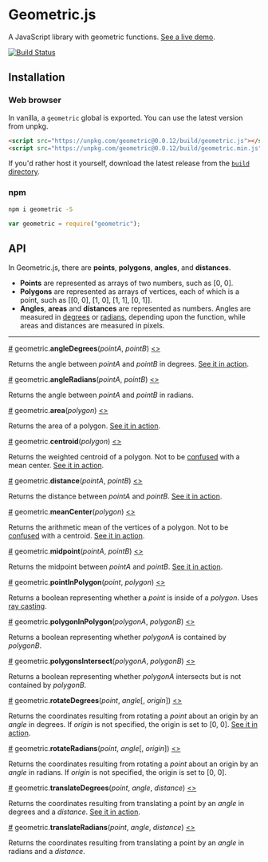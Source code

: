 # Geometric.js
A JavaScript library with geometric functions. [See a live demo](https://bl.ocks.org/harrystevens/c4eddfb97535e8e01643325cb43175ff).

[![Build Status](https://travis-ci.org/HarryStevens/geometric.svg?branch=master)](https://travis-ci.org/HarryStevens/geometric)

## Installation

### Web browser
In vanilla, a `geometric` global is exported. You can use the latest version from unpkg.
```html
<script src="https://unpkg.com/geometric@0.0.12/build/geometric.js"></script>
<script src="https://unpkg.com/geometric@0.0.12/build/geometric.min.js"></script>
```
If you'd rather host it yourself, download the latest release from the [`build` directory](https://github.com/HarryStevens/geometric/tree/master/build).

### npm

```bash
npm i geometric -S
```
```js
var geometric = require("geometric");
```

## API

In Geometric.js, there are <b>points</b>, <b>polygons</b>, <b>angles</b>, and <b>distances</b>.
* <b>Points</b> are represented as arrays of two numbers, such as [0, 0].
* <b>Polygons</b> are represented as arrays of vertices, each of which is a point, such as [[0, 0], [1, 0], [1, 1], [0, 1]].
* <b>Angles</b>, <b>areas</b> and <b>distances</b> are represented as numbers. Angles are measured in [degrees](https://en.wikipedia.org/wiki/Degree_(angle)) or [radians](https://en.wikipedia.org/wiki/Radian), depending upon the function, while areas and distances are measured in pixels.

<hr />

<a name="angleDegrees" href="#angleDegrees">#</a> geometric.<b>angleDegrees</b>(<em>pointA</em>, <em>pointB</em>) [<>](https://github.com/HarryStevens/geometric/blob/master/src/angleDegrees.js "Source")

Returns the angle between <em>pointA</em> and <em>pointB</em> in degrees. [See it in action](https://bl.ocks.org/harrystevens/b212d3166a85aecb9d5fc61cf660de23).

<a name="angleRadians" href="#angleRadians">#</a> geometric.<b>angleRadians</b>(<em>pointA</em>, <em>pointB</em>) [<>](https://github.com/HarryStevens/geometric/blob/master/src/angleRadians.js "Source")

Returns the angle between <em>pointA</em> and <em>pointB</em> in radians.

<a name="area" href="#area">#</a> geometric.<b>area</b>(<em>polygon</em>) [<>](https://github.com/HarryStevens/geometric/blob/master/src/area.js "Source")

Returns the area of a polygon. [See it in action](https://bl.ocks.org/harrystevens/37287b23b345f394f8276dc87a9c2bc6).

<a name="centroid" href="#centroid">#</a> geometric.<b>centroid</b>(<em>polygon</em>) [<>](https://github.com/HarryStevens/geometric/blob/master/src/centroid.js "Source")

Returns the weighted centroid of a polygon. Not to be [confused](https://github.com/Turfjs/turf/issues/334) with a mean center. [See it in action](https://bl.ocks.org/harrystevens/37287b23b345f394f8276dc87a9c2bc6).

<a name="distance" href="#distance">#</a> geometric.<b>distance</b>(<em>pointA</em>, <em>pointB</em>) [<>](https://github.com/HarryStevens/geometric/blob/master/src/distance.js "Source")

Returns the distance between <em>pointA</em> and <em>pointB</em>. [See it in action](https://bl.ocks.org/harrystevens/c4eddfb97535e8e01643325cb43175ff).

<a name="meanCenter" href="#meanCenter">#</a> geometric.<b>meanCenter</b>(<em>polygon</em>) [<>](https://github.com/HarryStevens/geometric/blob/master/src/meanCenter.js "Source")

Returns the arithmetic mean of the vertices of a polygon. Not to be [confused](https://github.com/Turfjs/turf/issues/334) with a centroid. [See it in action](https://bl.ocks.org/harrystevens/37287b23b345f394f8276dc87a9c2bc6).

<a name="midpoint" href="#midpoint">#</a> geometric.<b>midpoint</b>(<em>pointA</em>, <em>pointB</em>) [<>](https://github.com/HarryStevens/geometric/blob/master/src/midpoint.js "Source")

Returns the midpoint between <em>pointA</em> and <em>pointB</em>. [See it in action](https://bl.ocks.org/harrystevens/c4eddfb97535e8e01643325cb43175ff).

<a name="pointInPolygon" href="#pointInPolygon">#</a> geometric.<b>pointInPolygon</b>(<em>point</em>, <em>polygon</em>) [<>](https://github.com/HarryStevens/geometric/blob/master/src/pointInPolygon.js "Source")

Returns a boolean representing whether a <em>point</em> is inside of a <em>polygon</em>. Uses [ray casting](https://en.wikipedia.org/wiki/Point_in_polygon#Ray_casting_algorithm).

<a name="polygonInPolygon" href="#polygonInPolygon">#</a> geometric.<b>polygonInPolygon</b>(<em>polygonA</em>, <em>polygonB</em>) [<>](https://github.com/HarryStevens/geometric/blob/master/src/polygonInPolygon.js "Source")

Returns a boolean representing whether <em>polygonA</em> is contained by <em>polygonB</em>.

<a name="polygonsIntersect" href="#polygonsIntersect">#</a> geometric.<b>polygonsIntersect</b>(<em>polygonA</em>, <em>polygonB</em>) [<>](https://github.com/HarryStevens/geometric/blob/master/src/pointsIntersect.js "Source")

Returns a boolean representing whether <em>polygonA</em> intersects but is not contained by <em>polygonB</em>.

<a name="rotateDegrees" href="#rotateDegrees">#</a> geometric.<b>rotateDegrees</b>(<em>point</em>, <em>angle</em>[, <em>origin</em>]) [<>](https://github.com/HarryStevens/geometric/blob/master/src/rotateDegrees.js "Source")

Returns the coordinates resulting from rotating a <em>point</em> about an origin by an <em>angle</em> in degrees. If <em>origin</em> is not specified, the origin is set to [0, 0]. [See it in action](https://bl.ocks.org/harrystevens/5fe49df19892c04dfb9883c217571409).

<a name="rotateRadians" href="#rotateRadians">#</a> geometric.<b>rotateRadians</b>(<em>point</em>, <em>angle</em>[, <em>origin</em>]) [<>](https://github.com/HarryStevens/geometric/blob/master/src/rotateRadians.js "Source")

Returns the coordinates resulting from rotating a <em>point</em> about an origin by an <em>angle</em> in radians. If <em>origin</em> is not specified, the origin is set to [0, 0].

<a name="translateDegrees" href="#translateDegrees">#</a> geometric.<b>translateDegrees</b>(<em>point</em>, <em>angle</em>, <em>distance</em>) [<>](https://github.com/HarryStevens/geometric/blob/master/src/translateDegrees.js "Source")

Returns the coordinates resulting from translating a point by an <em>angle</em> in degrees and a <em>distance</em>. [See it in action](https://bl.ocks.org/harrystevens/c4eddfb97535e8e01643325cb43175ff).

<a name="translateRadians" href="#translateRadians">#</a> geometric.<b>translateRadians</b>(<em>point</em>, <em>angle</em>, <em>distance</em>) [<>](https://github.com/HarryStevens/geometric/blob/master/src/translateRadians.js "Source")

Returns the coordinates resulting from translating a point by an <em>angle</em> in radians and a <em>distance</em>.
